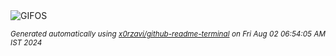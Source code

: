 <div align="justify">
<picture>
    <source media="(prefers-color-scheme: dark)" srcset="https://i.ibb.co/6b1BNN7/output-gif.gif">
    <source media="(prefers-color-scheme: light)" srcset="https://i.ibb.co/6b1BNN7/output-gif.gif">
    <img alt="GIFOS" src="https://i.ibb.co/6b1BNN7/output-gif.gif">
</picture>

<sub><i>Generated automatically using [x0rzavi/github-readme-terminal](https://github.com/x0rzavi/github-readme-terminal) on Fri Aug 02 06:54:05 AM IST 2024</i></sub>

<!-- <details>
<summary>More details</summary>

</details> -->
</div>

<!-- Image deletion URL: https://ibb.co/L6J5vvX/00160a2dda3ea61993c416f4cb972608 -->